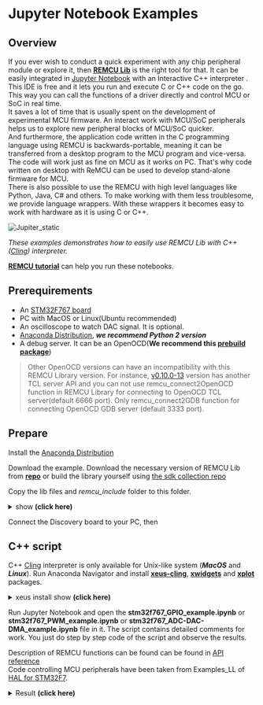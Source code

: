 # Jupyter Notebook Examples

## Overview
If you ever wish to conduct a quick experiment with any chip peripheral module or explore it, then [**REMCU Lib**](https://remotemcu.github.io/) is the right tool for that. It can be easily integrated in [Jupyter Notebook](https://jupyter.org/) with an Interactive C++ interpreter . This IDE is free and it lets you run and execute C or C++ code on the go. This way you can call the functions of a driver directly and control MCU or SoC in real time.  
It saves a lot of time that is usually spent on the development of experimental MCU firmware. An interact work with MCU/SoC peripherals helps us to explore new peripheral blocks of MCU/SoC quicker.  
And furthermore, the application code written in the C programming language using REMCU is backwards-portable, meaning it can be transferred from a desktop program to the MCU program and vice-versa. The code will work just as fine on MCU as it works on PC. That's why code written on desktop with ReMCU can be used to develop stand-alone firmware for MCU.  
There is also possible to use the REMCU with high level languages like Python, Java, C# and others.  To make working with them less troublesome, we provide language wrappers. With these wrappers it becomes easy to work with hardware as it is using C or C++.

![Jupiter_static](img/Jupiter_static.png)

*These examples demonstrates how to easily use REMCU Lib with C++ ([Cling](https://github.com/root-project/cling)) interpreter.*

[**REMCU tutorial**](https://remotemcu.github.io/tutorials) can help you run these notebooks.


## Prerequirements
  * An [STM32F767 board](img/f7board.jpg)
  * PC with MacOS or Linux(Ubuntu recommended)
  * An oscilloscope to watch DAC signal. It is optional.
  * [Anaconda Distribution](https://www.anaconda.com/distribution/), ***we recommend Python 2 version***
  * A debug server. It can be an OpenOCD(**We recommend this [prebuild package](https://github.com/ilg-archived/openocd/releases/tag/v0.10.0-12-20190422)**)
>Other OpenOCD versions can have an incompatibility with this REMCU Library version. For instance, [v0.10.0-13](https://github.com/xpack-dev-tools/openocd-xpack/releases/tag/v0.10.0-13) version has another TCL server API and you can not use remcu_connect2OpenOCD function in REMCU Library for connecting to OpenOCD TCL server(default 6666 port). Only remcu_connect2GDB function for connecting OpenOCD GDB server (default 3333 port).

## Prepare

Install the [Anaconda Distribution](https://www.anaconda.com/distribution/) 

Download the example. Download the necessary version of REMCU Lib from [**repo**](https://github.com/remotemcu/prebuilt_libraries/tree/master/STM32/STM32F7/STM32F767xx-LowLayer_HAL_drivers-V1.16.0-01) or build the library yourself using [the sdk collection repo ](https://github.com/remotemcu/remcu-chip-sdks) 

Copy the lib files and *remcu_include* folder to this folder.

<details>
  <summary>show <b>(click here)</b></summary>
  
![](img/extract.PNG)
</details>

Connect the Discovery board to your PC, then

## C++ script
C++ [Cling](https://github.com/root-project/cling) interpreter is only available for Unix-like system (***MacOS*** and ***Linux***). Run Anaconda Navigator and install [**xeus-cling**](https://github.com/jupyter-xeus/xeus-cling), [**xwidgets**](https://github.com/jupyter-xeus/xwidgets) and [**xplot**](https://github.com/QuantStack/xplot) packages.  
<details>
  <summary>xeus install show
<b>(click here) </b></summary>

![](img/xeus.png)
![](img/xwidgets.png)
![](img/xplot.png)
</details>

Run Jupyter Notebook and open the **stm32f767_GPIO_example.ipynb** or **stm32f767_PWM_example.ipynb** or **stm32f767_ADC-DAC-DMA_example.ipynb** file in it. The script contains detailed comments for work. You just do step by step code of the script and observe the results.  

Description of REMCU functions can be found can be found in [API reference](https://remotemcu.github.io/api-v1-0)  
Code controlling MCU peripherals have been taken from Examples_LL of [HAL for STM32F7](https://github.com/STMicroelectronics/STM32CubeF7/tree/master/Projects/STM32F767ZI-Nucleo/Examples_LL/).

<details>
  <summary>Result <b>(click here)</b></summary>
  
[video](img/demo_examples.mp4)
</details>